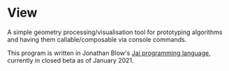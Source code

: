 View
====

A simple geometry processing/visualisation tool for prototyping algorithms and having them callable/composable via console commands.

This program is written in Jonathan Blow's [Jai programming language](https://youtu.be/TH9VCN6UkyQ), currently in closed beta as of January 2021.
